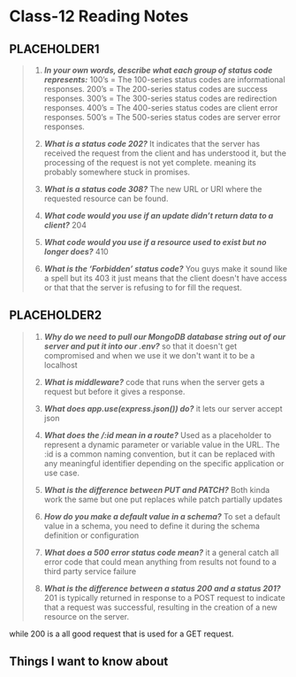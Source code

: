 # Class-12 Reading Notes

## PLACEHOLDER1

> 1. ***In your own words, describe what each group of status code represents:***
>   100’s = The 100-series status codes are informational responses.
    200’s = The 200-series status codes are success responses.
    300’s = The 300-series status codes are redirection responses.
    400’s = The 400-series status codes are client error responses.
    500’s = The 500-series status codes are server error responses.
>
> 2. ***What is a status code 202?***
> It indicates that the server has received the request from the client and has understood it, but the processing of the request is not yet complete. meaning its probably somewhere stuck in promises.
>
> 3. ***What is a status code 308?***
> The new URL or URI where the requested resource can be found.
>
> 4. ***What code would you use if an update didn’t return data to a client?***
> 204
>
> 5. ***What code would you use if a resource used to exist but no longer does?***
> 410
>
> 6. ***What is the ‘Forbidden’ status code?***
> You guys make it sound like a spell but its 403 it just means that the client doesn't have access or that that the server is refusing to for fill the request.
>

## PLACEHOLDER2

> 1. ***Why do we need to pull our MongoDB database string out of our server and put it into our .env?***
> so that it doesn't get compromised and when we use it we don't want it to be a localhost
>
> 2. ***What is middleware?***
> code that runs when the server gets a request but before it gives a response.
>
> 3. ***What does app.use(express.json()) do?***
> it lets our server accept json 
>
> 4. ***What does the /:id mean in a route?***
> Used as a placeholder to represent a dynamic parameter or variable value in the URL. The :id is a common naming convention, but it can be replaced with any meaningful identifier depending on the specific application or use case.
>
> 5. ***What is the difference between PUT and PATCH?***
> Both kinda work the same but one put  replaces while patch partially updates
>
> 6. ***How do you make a default value in a schema?***
>To set a default value in a schema, you need to define it during the schema definition or configuration
>
> 7. ***What does a 500 error status code mean?***
> it a general catch all error code that could mean anything from results not found to a third party service failure
>
> 8. ***What is the difference between a status 200 and a status 201?***
> 201 is typically returned in response to a POST request to indicate that a request was successful, resulting in the creation of a new resource on the server.

while 200 is a all good request that is used for a GET request.
>

## Things I want to know about
